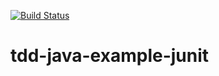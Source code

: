 [![Build Status](https://travis-ci.org/deltatronica/tdd-java-example-junit.svg?branch=master)](https://travis-ci.org/deltatronica/tdd-java-example-junit)

# tdd-java-example-junit
